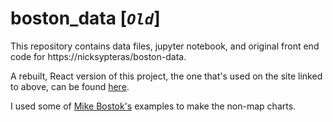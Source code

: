 # boston_data [_`Old`_]
This repository contains data files, jupyter notebook, and original front end code for https://nicksypteras/boston-data.

A rebuilt, React version of this project, the one that's used on the site linked to above, can be found [here](https://github.com/Syps/boston_data_react).

I used some of [Mike Bostok's](https://bost.ocks.org/mike/) examples to make the non-map charts. 

